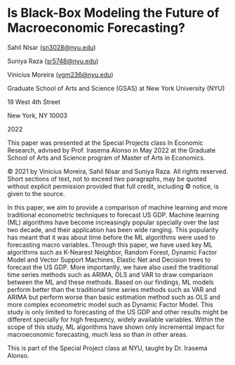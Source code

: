 # Is Black-Box Modeling the Future of Macroeconomic Forecasting?


Sahil Nisar (sn3028@nyu.edu)

Suniya Raza (sr5748@nyu.edu)

Vinicius Moreira (vgm236@nyu.edu)
 
Graduate School of Arts and Science (GSAS) at New York University (NYU)

19 West 4th Street
      
New York, NY 10003

2022

This paper was presented at the Special Projects class In Economic Research, advised by Prof. Irasema Alonso in May 2022 at the Graduate School of Arts and Science program of Master of Arts in Economics.
 
© 2021 by Vinicius Moreira, Sahil Nisar and Suniya Raza. All rights reserved. Short sections of text, not to exceed two paragraphs, may be quoted without explicit permission provided that full credit, including © notice, is given to the source.


In this paper, we aim to provide a comparison of machine learning and more traditional econometric techniques to forecast US GDP. Machine learning (ML) algorithms have become increasingly popular specially over the last two decade, and their application has been wide ranging. This popularity has meant that it was about time before the ML algorithms were used to forecasting macro variables. Through this paper, we have used key ML algorithms such as K-Nearest Neighbor, Random Forest, Dynamic Factor Model and Vector Support Machines, Elastic Net and Decision trees to forecast the US GDP. More importantly, we have also used the traditional time series methods such as ARIMA, OLS and VAR to draw comparison between the ML and these methods. Based on our findings, ML models perform better than the traditional time series methods such as VAR and ARIMA but perform worse than basic estimation method such as OLS and more complex econometric model such as Dynamic Factor Model. This study is only limited to forecasting of the US GDP and other results might be different specially for high frequency, widely available variables. Within the scope of this study, ML algorithms have shown only incremental impact for macroeconomic forecasting, much less so than in other areas.

This is part of the Special Project class at NYU, taught by Dr. Irasema Alonso.
